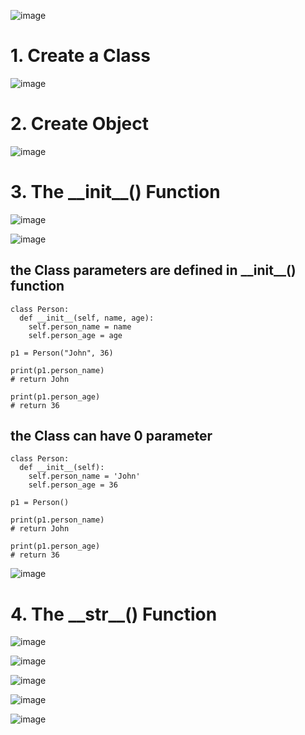 ![image](https://user-images.githubusercontent.com/60442877/226229412-ec172af9-5925-4700-a5f4-bd75b6bbd350.png)

# 1. Create a Class

![image](https://user-images.githubusercontent.com/60442877/226229998-8939c4e5-4ddf-40ec-9712-7ab76ac9b32d.png)

# 2. Create Object

![image](https://user-images.githubusercontent.com/60442877/226230426-42f68d7c-1756-4416-b0b0-df83a2e14ca8.png)

# 3. The \_\_init\_\_() Function

![image](https://user-images.githubusercontent.com/60442877/226230792-337f1925-3c1a-4e0b-8c07-dba987135be5.png)

![image](https://user-images.githubusercontent.com/60442877/226230812-383a3c40-bd90-4188-9613-ff9487a24d9e.png)

## the Class parameters are defined in \_\_init\_\_() function

    class Person:
      def __init__(self, name, age):
        self.person_name = name
        self.person_age = age

    p1 = Person("John", 36)

    print(p1.person_name)
    # return John
    
    print(p1.person_age)
    # return 36

## the Class can have 0 parameter

    class Person:
      def __init__(self):
        self.person_name = 'John'
        self.person_age = 36

    p1 = Person()

    print(p1.person_name)
    # return John
    
    print(p1.person_age)
    # return 36

![image](https://user-images.githubusercontent.com/60442877/226231676-67e7ab00-49f1-4746-9e15-9c6e196b2981.png)

# 4. The \_\_str\_\_() Function

![image](https://user-images.githubusercontent.com/60442877/226232716-66303ec5-8710-4ea8-8b33-f077cec88238.png)

![image](https://user-images.githubusercontent.com/60442877/226232823-48df9843-2a41-4c2a-b898-87bdead76a63.png)

![image](https://user-images.githubusercontent.com/60442877/226232835-5cc5b07f-dbd0-4820-8207-68a2ec083f25.png)

![image](https://user-images.githubusercontent.com/60442877/226232892-b3727475-de7e-43e8-bb28-2190f95c4825.png)

![image](https://user-images.githubusercontent.com/60442877/226232903-d97bdfd2-c026-43cd-b5b8-31b1fb3c5337.png)



